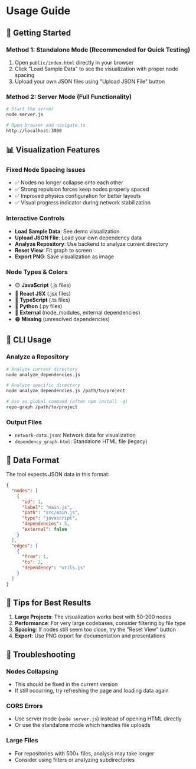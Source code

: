 # Usage Guide

## 🚀 Getting Started

### Method 1: Standalone Mode (Recommended for Quick Testing)
1. Open `public/index.html` directly in your browser
2. Click "Load Sample Data" to see the visualization with proper node spacing
3. Upload your own JSON files using "Upload JSON File" button

### Method 2: Server Mode (Full Functionality)
```bash
# Start the server
node server.js

# Open browser and navigate to
http://localhost:3000
```

## 📊 Visualization Features

### Fixed Node Spacing Issues
- ✅ Nodes no longer collapse onto each other
- ✅ Strong repulsion forces keep nodes properly spaced
- ✅ Improved physics configuration for better layouts
- ✅ Visual progress indicator during network stabilization

### Interactive Controls
- **Load Sample Data**: See demo visualization
- **Upload JSON File**: Load your own dependency data
- **Analyze Repository**: Use backend to analyze current directory
- **Reset View**: Fit graph to screen
- **Export PNG**: Save visualization as image

### Node Types & Colors
- 🟡 **JavaScript** (.js files)
- 🔵 **React JSX** (.jsx files) 
- 🔷 **TypeScript** (.ts files)
- 🐍 **Python** (.py files)
- 🔴 **External** (node_modules, external dependencies)
- 🟠 **Missing** (unresolved dependencies)

## 🔧 CLI Usage

### Analyze a Repository
```bash
# Analyze current directory
node analyze_dependencies.js

# Analyze specific directory
node analyze_dependencies.js /path/to/project

# Use as global command (after npm install -g)
repo-graph /path/to/project
```

### Output Files
- `network-data.json`: Network data for visualization
- `dependency_graph.html`: Standalone HTML file (legacy)

## 📁 Data Format

The tool expects JSON data in this format:

```json
{
  "nodes": [
    {
      "id": 1,
      "label": "main.js",
      "path": "src/main.js", 
      "type": "javascript",
      "dependencies": 5,
      "external": false
    }
  ],
  "edges": [
    {
      "from": 1,
      "to": 2,
      "dependency": "utils.js"
    }
  ]
}
```

## 🎯 Tips for Best Results

1. **Large Projects**: The visualization works best with 50-200 nodes
2. **Performance**: For very large codebases, consider filtering by file type
3. **Spacing**: If nodes still seem too close, try the "Reset View" button
4. **Export**: Use PNG export for documentation and presentations

## 🐛 Troubleshooting

### Nodes Collapsing
- This should be fixed in the current version
- If still occurring, try refreshing the page and loading data again

### CORS Errors
- Use server mode (`node server.js`) instead of opening HTML directly
- Or use the standalone mode which handles file uploads

### Large Files
- For repositories with 500+ files, analysis may take longer
- Consider using filters or analyzing subdirectories